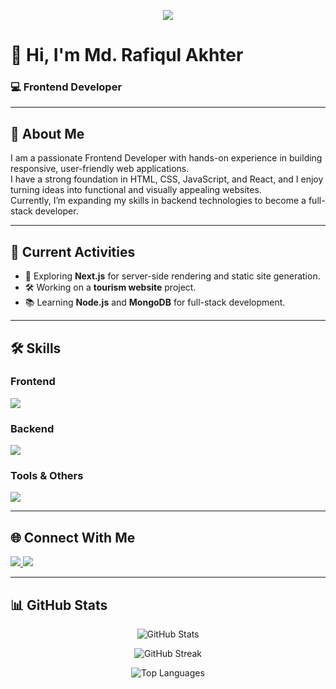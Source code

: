 <!-- Banner Image -->
<p align="center">
  <img src="https://i.ibb.co.com/wZJxDwMT/Black-and-Teal-Modern-Web-Developer-Presentation.jpg">
</p>

# 👋 Hi, I'm Md. Rafiqul Akhter  
### 💻 Frontend Developer

---

## 📌 About Me
I am a passionate Frontend Developer with hands-on experience in building responsive, user-friendly web applications.  
I have a strong foundation in HTML, CSS, JavaScript, and React, and I enjoy turning ideas into functional and visually appealing websites.  
Currently, I’m expanding my skills in backend technologies to become a full-stack developer.  

---

## 🚀 Current Activities
- 🌱 Exploring **Next.js** for server-side rendering and static site generation.  
- 🛠 Working on a **tourism website** project.  
- 📚 Learning **Node.js** and **MongoDB** for full-stack development.  

---

## 🛠 Skills  

### **Frontend**
<p align="left">
  <img src="https://skillicons.dev/icons?i=html,css,tailwind,js,react" />
</p>

### **Backend**
<p align="left">
  <img src="https://skillicons.dev/icons?i=nodejs,express,mongodb" />
</p>

### **Tools & Others**
<p align="left">
  <img src="https://skillicons.dev/icons?i=git,github,vscode,firebase" />
</p>

---

## 🌐 Connect With Me
<p align="left">
  <a href="https://github.com/rafiq-567" target="_blank">
    <img src="https://skillicons.dev/icons?i=github" />
  </a>
  <a href="https://www.linkedin.com/in/https://www.linkedin.com/in/md-rafiqul-akhter-b39610379/" target="_blank">
    <img src="https://skillicons.dev/icons?i=linkedin" />
  </a>
</p>

---

## 📊 GitHub Stats

<p align="center">
  <img src="https://github-readme-stats.vercel.app/api?username=rafiq-567&show_icons=true&theme=tokyonight" alt="GitHub Stats" />
</p>

<p align="center">
  <img src="https://github-readme-streak-stats.herokuapp.com/?user=rafiq-567&theme=tokyonight" alt="GitHub Streak" />
</p>

<p align="center">
  <img src="https://github-readme-stats.vercel.app/api/top-langs/?username=rafiq-567&layout=compact&theme=tokyonight" alt="Top Languages" />
</p>
